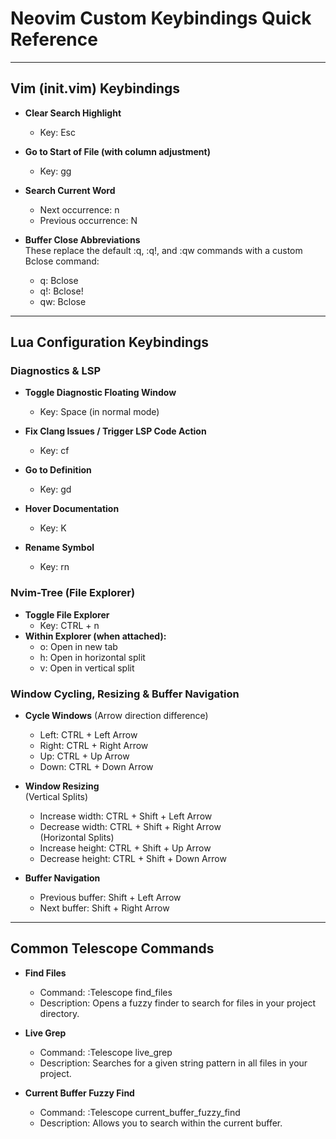 # Neovim Custom Keybindings Quick Reference
---

## Vim (init.vim) Keybindings

- **Clear Search Highlight**  
  - Key: Esc

- **Go to Start of File (with column adjustment)**  
  - Key: gg

- **Search Current Word**  
  - Next occurrence: <leader>n  
  - Previous occurrence: <leader>N

- **Buffer Close Abbreviations**  
  These replace the default :q, :q!, and :qw commands with a custom Bclose command:
  - q: Bclose
  - q!: Bclose!
  - qw: Bclose

---

## Lua Configuration Keybindings

### Diagnostics & LSP
- **Toggle Diagnostic Floating Window**  
  - Key: Space (in normal mode)

- **Fix Clang Issues / Trigger LSP Code Action**  
  - Key: <leader>cf

- **Go to Definition**  
  - Key: gd

- **Hover Documentation**  
  - Key: K

- **Rename Symbol**  
  - Key: <leader>rn

### Nvim-Tree (File Explorer)
- **Toggle File Explorer**  
  - Key: CTRL + n
- **Within Explorer (when attached):**
  - o: Open in new tab  
  - h: Open in horizontal split  
  - v: Open in vertical split

### Window Cycling, Resizing & Buffer Navigation
- **Cycle Windows** (Arrow direction difference)
  - Left: CTRL + Left Arrow  
  - Right: CTRL + Right Arrow  
  - Up: CTRL + Up Arrow  
  - Down: CTRL + Down Arrow

- **Window Resizing**  
  (Vertical Splits)
  - Increase width: CTRL + Shift + Left Arrow  
  - Decrease width: CTRL + Shift + Right Arrow  
  (Horizontal Splits)
  - Increase height: CTRL + Shift + Up Arrow  
  - Decrease height: CTRL + Shift + Down Arrow

- **Buffer Navigation**  
  - Previous buffer: Shift + Left Arrow  
  - Next buffer: Shift + Right Arrow

---

## Common Telescope Commands

- **Find Files**
  - Command: :Telescope find_files
  - Description: Opens a fuzzy finder to search for files in your project directory.

- **Live Grep**
  - Command: :Telescope live_grep
  - Description: Searches for a given string pattern in all files in your project.

- **Current Buffer Fuzzy Find**
  - Command: :Telescope current_buffer_fuzzy_find
  - Description: Allows you to search within the current buffer.
